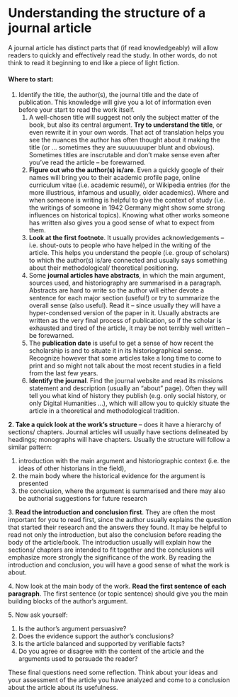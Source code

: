 # Understanding the structure of a journal article

A journal article has distinct parts that (if read knowledgeably) will allow readers to quickly and effectively read the study. In other words, do not think to read it beginning to end like a piece of light fiction.

#### Where to start:&#x20;

1. Identify the title, the author(s), the journal title and the date of publication. This knowledge will give you a lot of information even before your start to read the work itself.
   1. A well-chosen title will suggest not only the subject matter of the book, but also its central argument. **Try to understand the title**, or even rewrite it in your own words. That act of translation helps you see the nuances the author has often thought about it making the title (or … sometimes they are suuuuuuuper blunt and obvious). Sometimes titles are inscrutable and don’t make sense even after you’ve read the article – be forewarned.&#x20;
   2. **Figure out who the author(s) is/are**. Even a quickly google of their names will bring you to their academic profile page, online curriculum vitae (i.e. academic resumé), or Wikipedia entries (for the more illustrious, infamous and usually, older academics). Where and when someone is writing is helpful to give the context of study (i.e. the writings of someone in 1942 Germany might show some strong influences on historical topics). Knowing what other works someone has written also gives you a good sense of what to expect from them.&#x20;
   3. **Look at the first footnote**. It usually provides acknowledgements – i.e. shout-outs to people who have helped in the writing of the article. This helps you understand the people (i.e. group of scholars) to which the author(s) is/are connected and usually says something about their methodological/ theoretical positioning.&#x20;
   4. Some **journal articles have abstracts**, in which the main argument, sources used, and historiography are summarised in a paragraph. Abstracts are hard to write so the author will either devote a sentence for each major section (useful!) or try to summarize the overall sense (also useful). Read it – since usually they will have a hyper-condensed version of the paper in it. Usually abstracts are written as the very final process of publication, so if the scholar is exhausted and tired of the article, it may be not terribly well written – be forewarned.&#x20;
   5. The **publication date** is useful to get a sense of how recent the scholarship is and to situate it in its historiographical sense. Recognize however that some articles take a long time to come to print and so might not talk about the most recent studies in a field from the last few years.
   6. **Identify the journal**. Find the journal website and read its missions statement and description (usually an “about” page). Often they will tell you what kind of history they publish (e.g. only social history, or only Digital Humanities …), which will allow you to quickly situate the article in a theoretical and methodological tradition.

**2. Take a quick look at the work’s structure** – does it have a hierarchy of sections/ chapters. Journal articles will usually have sections delineated by headings; monographs will have chapters. Usually the structure will follow a similar pattern:

1. introduction with the main argument and historiographic context (i.e. the ideas of other historians in the field),
2. the main body where the historical evidence for the argument is presented
3. the conclusion, where the argument is summarised and there may also be authorial suggestions for future research

3\.    **Read the introduction and conclusion first**. They are often the most important for you to read first, since the author usually explains the question that started their research and the answers they found. It may be helpful to read not only the introduction, but also the conclusion before reading the body of the article/book. The introduction usually will explain how the sections/ chapters are intended to fit together and the conclusions will emphasize more strongly the significance of the work. By reading the introduction and conclusion, you will have a good sense of what the work is about.&#x20;

4\.    Now look at the main body of the work. **Read the first sentence of each paragraph**. The first sentence (or topic sentence) should give you the main building blocks of the author’s argument.&#x20;

5\.    Now ask yourself:

1. Is the author’s argument persuasive?&#x20;
2. Does the evidence support the author’s conclusions?&#x20;
3. Is the article balanced and supported by verifiable facts?
4. Do you agree or disagree with the content of the article and the arguments used to persuade the reader?

These final questions need some reflection. Think about your ideas and your assessment of the article you have analyzed and come to a conclusion about the article about its usefulness.&#x20;
